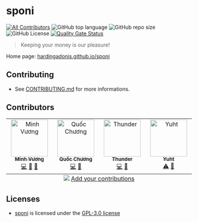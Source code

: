 # sponi

[![All Contributors](https://img.shields.io/github/all-contributors/hardingadonis/sponi?color=ee8449&style=flat-square)](#contributors)
![GitHub top language](https://img.shields.io/github/languages/top/hardingadonis/sponi)
![GitHub repo size](https://img.shields.io/github/repo-size/hardingadonis/sponi)
![GitHub License](https://img.shields.io/github/license/hardingadonis/sponi)
[![Quality Gate Status](https://sonarcloud.io/api/project_badges/measure?project=hardingadonis_sponi&metric=alert_status)](https://sonarcloud.io/summary/new_code?id=hardingadonis_sponi)

> Keeping your money is our pleasure!

Home page: [hardingadonis.github.io/sponi](https://hardingadonis.github.io/sponi)

## Contributing

- See [CONTRIBUTING.md](CONTRIBUTING.md) for more informations.

## Contributors

<!-- ALL-CONTRIBUTORS-LIST:START - Do not remove or modify this section -->
<!-- prettier-ignore-start -->
<!-- markdownlint-disable -->
<table>
  <tbody>
    <tr>
      <td align="center" valign="top" width="14.28%"><a href="https://github.com/hardingadonis"><img src="https://avatars.githubusercontent.com/u/34091632?v=4?s=100" width="100px;" alt="Minh Vương"/><br /><sub><b>Minh Vương</b></sub></a><br /><a href="https://github.com/hardingadonis/sponi/commits?author=hardingadonis" title="Code">💻</a> <a href="#maintenance-hardingadonis" title="Maintenance">🚧</a> <a href="https://github.com/hardingadonis/sponi/pulls?q=is%3Apr+reviewed-by%3Ahardingadonis" title="Reviewed Pull Requests">👀</a></td>
      <td align="center" valign="top" width="14.28%"><a href="https://github.com/bakaqc"><img src="https://avatars.githubusercontent.com/u/126387856?v=4?s=100" width="100px;" alt="Quốc Chương"/><br /><sub><b>Quốc Chương</b></sub></a><br /><a href="https://github.com/hardingadonis/sponi/commits?author=bakaqc" title="Code">💻</a> <a href="https://github.com/hardingadonis/sponi/pulls?q=is%3Apr+reviewed-by%3Abakaqc" title="Reviewed Pull Requests">👀</a></td>
      <td align="center" valign="top" width="14.28%"><a href="https://github.com/htnghia1423"><img src="https://avatars.githubusercontent.com/u/137130942?v=4?s=100" width="100px;" alt="Thunder"/><br /><sub><b>Thunder</b></sub></a><br /><a href="https://github.com/hardingadonis/sponi/commits?author=htnghia1423" title="Code">💻</a> <a href="https://github.com/hardingadonis/sponi/pulls?q=is%3Apr+reviewed-by%3Ahtnghia1423" title="Reviewed Pull Requests">👀</a></td>
      <td align="center" valign="top" width="14.28%"><a href="https://github.com/yuhtnguyen"><img src="https://avatars.githubusercontent.com/u/137138731?v=4?s=100" width="100px;" alt="Yuht"/><br /><sub><b>Yuht</b></sub></a><br /><a href="https://github.com/hardingadonis/sponi/commits?author=yuhtnguyen" title="Tests">⚠️</a> <a href="https://github.com/hardingadonis/sponi/pulls?q=is%3Apr+reviewed-by%3Ayuhtnguyen" title="Reviewed Pull Requests">👀</a></td>
    </tr>
  </tbody>
  <tfoot>
    <tr>
      <td align="center" size="13px" colspan="7">
        <img src="https://raw.githubusercontent.com/all-contributors/all-contributors-cli/1b8533af435da9854653492b1327a23a4dbd0a10/assets/logo-small.svg">
          <a href="https://all-contributors.js.org/docs/en/bot/usage">Add your contributions</a>
        </img>
      </td>
    </tr>
  </tfoot>
</table>

<!-- markdownlint-restore -->
<!-- prettier-ignore-end -->

<!-- ALL-CONTRIBUTORS-LIST:END -->

## Licenses

- [sponi](https://github.com/hardingadonis/sponi) is licensed under the [GPL-3.0 license](LICENSE)
